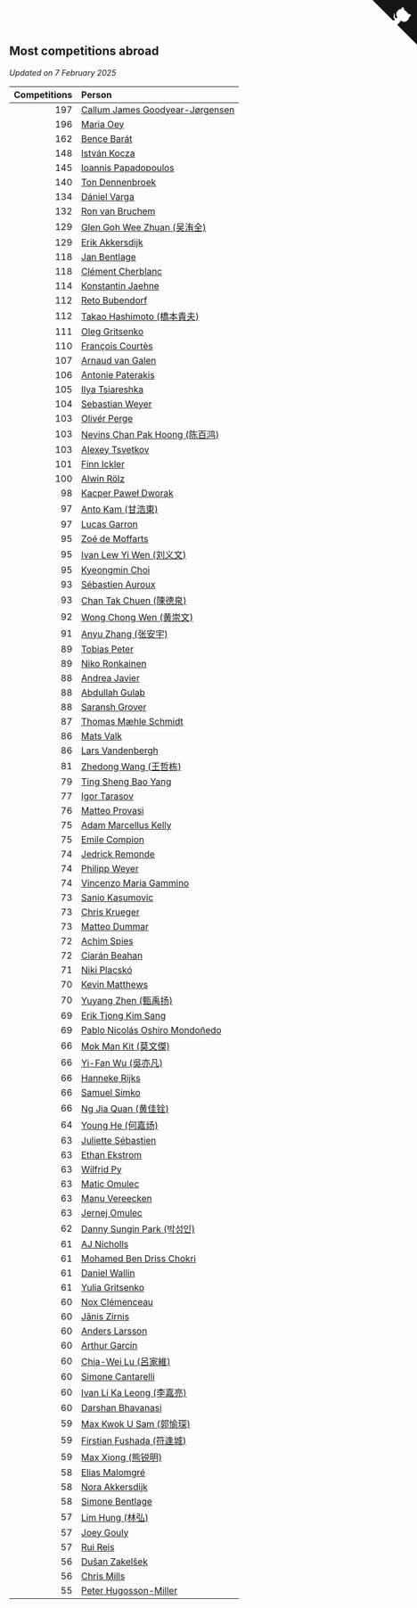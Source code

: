## Most competitions abroad

*Updated on  7 February 2025*

| Competitions | Person |
| ---: | :--- |
| 197 | [Callum James Goodyear-Jørgensen](https://www.worldcubeassociation.org/persons/2012GOOD02) |
| 196 | [Maria Oey](https://www.worldcubeassociation.org/persons/2007OEYM01) |
| 162 | [Bence Barát](https://www.worldcubeassociation.org/persons/2008BARA01) |
| 148 | [István Kocza](https://www.worldcubeassociation.org/persons/2005KOCZ01) |
| 145 | [Ioannis Papadopoulos](https://www.worldcubeassociation.org/persons/2013PAPA01) |
| 140 | [Ton Dennenbroek](https://www.worldcubeassociation.org/persons/2003DENN01) |
| 134 | [Dániel Varga](https://www.worldcubeassociation.org/persons/2008VARG01) |
| 132 | [Ron van Bruchem](https://www.worldcubeassociation.org/persons/2003BRUC01) |
| 129 | [Glen Goh Wee Zhuan (吴洧全)](https://www.worldcubeassociation.org/persons/2015ZHUA01) |
| 129 | [Erik Akkersdijk](https://www.worldcubeassociation.org/persons/2005AKKE01) |
| 118 | [Jan Bentlage](https://www.worldcubeassociation.org/persons/2010BENT01) |
| 118 | [Clément Cherblanc](https://www.worldcubeassociation.org/persons/2014CHER05) |
| 114 | [Konstantin Jaehne](https://www.worldcubeassociation.org/persons/2015JAEH01) |
| 112 | [Reto Bubendorf](https://www.worldcubeassociation.org/persons/2012BUBE01) |
| 112 | [Takao Hashimoto (橋本貴夫)](https://www.worldcubeassociation.org/persons/2007HASH01) |
| 111 | [Oleg Gritsenko](https://www.worldcubeassociation.org/persons/2011GRIT01) |
| 110 | [François Courtès](https://www.worldcubeassociation.org/persons/2008COUR01) |
| 107 | [Arnaud van Galen](https://www.worldcubeassociation.org/persons/2006GALE01) |
| 106 | [Antonie Paterakis](https://www.worldcubeassociation.org/persons/2012PATE01) |
| 105 | [Ilya Tsiareshka](https://www.worldcubeassociation.org/persons/2012TERE01) |
| 104 | [Sebastian Weyer](https://www.worldcubeassociation.org/persons/2010WEYE02) |
| 103 | [Olivér Perge](https://www.worldcubeassociation.org/persons/2007PERG01) |
| 103 | [Nevins Chan Pak Hoong (陈百鸿)](https://www.worldcubeassociation.org/persons/2010CHAN20) |
| 103 | [Alexey Tsvetkov](https://www.worldcubeassociation.org/persons/2017TSVE02) |
| 101 | [Finn Ickler](https://www.worldcubeassociation.org/persons/2012ICKL01) |
| 100 | [Alwin Rölz](https://www.worldcubeassociation.org/persons/2016ROLZ01) |
| 98 | [Kacper Paweł Dworak](https://www.worldcubeassociation.org/persons/2020DWOR01) |
| 97 | [Anto Kam (甘浩東)](https://www.worldcubeassociation.org/persons/2017TUNG13) |
| 97 | [Lucas Garron](https://www.worldcubeassociation.org/persons/2006GARR01) |
| 95 | [Zoé de Moffarts](https://www.worldcubeassociation.org/persons/2010MOFF02) |
| 95 | [Ivan Lew Yi Wen (刘义文)](https://www.worldcubeassociation.org/persons/2012WENI01) |
| 95 | [Kyeongmin Choi](https://www.worldcubeassociation.org/persons/2017CHOI07) |
| 93 | [Sébastien Auroux](https://www.worldcubeassociation.org/persons/2008AURO01) |
| 93 | [Chan Tak Chuen (陳德泉)](https://www.worldcubeassociation.org/persons/2007CHUE01) |
| 92 | [Wong Chong Wen (黄崇文)](https://www.worldcubeassociation.org/persons/2014WENW01) |
| 91 | [Anyu Zhang (张安宇)](https://www.worldcubeassociation.org/persons/2012ZHAN08) |
| 89 | [Tobias Peter](https://www.worldcubeassociation.org/persons/2014PETE03) |
| 89 | [Niko Ronkainen](https://www.worldcubeassociation.org/persons/2010RONK01) |
| 88 | [Andrea Javier](https://www.worldcubeassociation.org/persons/2010JAVI01) |
| 88 | [Abdullah Gulab](https://www.worldcubeassociation.org/persons/2014GULA02) |
| 88 | [Saransh Grover](https://www.worldcubeassociation.org/persons/2014GROV01) |
| 87 | [Thomas Mæhle Schmidt](https://www.worldcubeassociation.org/persons/2013SCHM02) |
| 86 | [Mats Valk](https://www.worldcubeassociation.org/persons/2007VALK01) |
| 86 | [Lars Vandenbergh](https://www.worldcubeassociation.org/persons/2003VAND01) |
| 81 | [Zhedong Wang (王哲栋)](https://www.worldcubeassociation.org/persons/2015WANG83) |
| 79 | [Ting Sheng Bao Yang](https://www.worldcubeassociation.org/persons/2008BAOY01) |
| 77 | [Igor Tarasov](https://www.worldcubeassociation.org/persons/2016TARA04) |
| 76 | [Matteo Provasi](https://www.worldcubeassociation.org/persons/2009PROV01) |
| 75 | [Adam Marcellus Kelly](https://www.worldcubeassociation.org/persons/2016KELL10) |
| 75 | [Emile Compion](https://www.worldcubeassociation.org/persons/2007COMP01) |
| 74 | [Jedrick Remonde](https://www.worldcubeassociation.org/persons/2008REMO01) |
| 74 | [Philipp Weyer](https://www.worldcubeassociation.org/persons/2010WEYE01) |
| 74 | [Vincenzo Maria Gammino](https://www.worldcubeassociation.org/persons/2016GAMM01) |
| 73 | [Sanio Kasumovic](https://www.worldcubeassociation.org/persons/2009KASU01) |
| 73 | [Chris Krueger](https://www.worldcubeassociation.org/persons/2006KRUE01) |
| 73 | [Matteo Dummar](https://www.worldcubeassociation.org/persons/2017DUMM01) |
| 72 | [Achim Spies](https://www.worldcubeassociation.org/persons/2021SPIE01) |
| 72 | [Ciarán Beahan](https://www.worldcubeassociation.org/persons/2012BEAH01) |
| 71 | [Niki Placskó](https://www.worldcubeassociation.org/persons/2008PLAC01) |
| 70 | [Kevin Matthews](https://www.worldcubeassociation.org/persons/2010MATT02) |
| 70 | [Yuyang Zhen (甄禹扬)](https://www.worldcubeassociation.org/persons/2013ZHEN11) |
| 69 | [Erik Tjong Kim Sang](https://www.worldcubeassociation.org/persons/2018SANG01) |
| 69 | [Pablo Nicolás Oshiro Mondoñedo](https://www.worldcubeassociation.org/persons/2010MOND01) |
| 66 | [Mok Man Kit (莫文傑)](https://www.worldcubeassociation.org/persons/2009KITM01) |
| 66 | [Yi-Fan Wu (吳亦凡)](https://www.worldcubeassociation.org/persons/2010WUIF01) |
| 66 | [Hanneke Rijks](https://www.worldcubeassociation.org/persons/2008RIJK01) |
| 66 | [Samuel Simko](https://www.worldcubeassociation.org/persons/2016SIMK01) |
| 66 | [Ng Jia Quan (黄佳铨)](https://www.worldcubeassociation.org/persons/2015QUAN03) |
| 64 | [Young He (何嘉炀)](https://www.worldcubeassociation.org/persons/2014HEYO01) |
| 63 | [Juliette Sébastien](https://www.worldcubeassociation.org/persons/2014SEBA01) |
| 63 | [Ethan Ekstrom](https://www.worldcubeassociation.org/persons/2018EKST01) |
| 63 | [Wilfrid Py](https://www.worldcubeassociation.org/persons/2016PYWI01) |
| 63 | [Matic Omulec](https://www.worldcubeassociation.org/persons/2010OMUL02) |
| 63 | [Manu Vereecken](https://www.worldcubeassociation.org/persons/2010VERE01) |
| 63 | [Jernej Omulec](https://www.worldcubeassociation.org/persons/2010OMUL01) |
| 62 | [Danny Sungin Park (박성인)](https://www.worldcubeassociation.org/persons/2015PARK13) |
| 61 | [AJ Nicholls](https://www.worldcubeassociation.org/persons/2015NICH04) |
| 61 | [Mohamed Ben Driss Chokri](https://www.worldcubeassociation.org/persons/2015CHOK01) |
| 61 | [Daniel Wallin](https://www.worldcubeassociation.org/persons/2013WALL03) |
| 61 | [Yulia Gritsenko](https://www.worldcubeassociation.org/persons/2012SIDO01) |
| 60 | [Nox Clémenceau](https://www.worldcubeassociation.org/persons/2015CLEM03) |
| 60 | [Jānis Zirnis](https://www.worldcubeassociation.org/persons/2013ZIRN01) |
| 60 | [Anders Larsson](https://www.worldcubeassociation.org/persons/2003LARS01) |
| 60 | [Arthur Garcin](https://www.worldcubeassociation.org/persons/2014GARC27) |
| 60 | [Chia-Wei Lu (呂家維)](https://www.worldcubeassociation.org/persons/2007LUCH01) |
| 60 | [Simone Cantarelli](https://www.worldcubeassociation.org/persons/2012CANT02) |
| 60 | [Ivan Li Ka Leong (李嘉亮)](https://www.worldcubeassociation.org/persons/2015LEON02) |
| 60 | [Darshan Bhavanasi](https://www.worldcubeassociation.org/persons/2022BHAV01) |
| 59 | [Max Kwok U Sam (郭愉琛)](https://www.worldcubeassociation.org/persons/2018SAMK01) |
| 59 | [Firstian Fushada (符逢城)](https://www.worldcubeassociation.org/persons/2015FUSH01) |
| 59 | [Max Xiong (熊锐明)](https://www.worldcubeassociation.org/persons/2015XION03) |
| 58 | [Elias Malomgré](https://www.worldcubeassociation.org/persons/2017MALO02) |
| 58 | [Nora Akkersdijk](https://www.worldcubeassociation.org/persons/2009CHRI03) |
| 58 | [Simone Bentlage](https://www.worldcubeassociation.org/persons/2014OHLE01) |
| 57 | [Lim Hung (林弘)](https://www.worldcubeassociation.org/persons/2016HUNG08) |
| 57 | [Joey Gouly](https://www.worldcubeassociation.org/persons/2007GOUL01) |
| 57 | [Rui Reis](https://www.worldcubeassociation.org/persons/2015REIS02) |
| 56 | [Dušan Zakelšek](https://www.worldcubeassociation.org/persons/2012ZAKE02) |
| 56 | [Chris Mills](https://www.worldcubeassociation.org/persons/2014MILL04) |
| 55 | [Peter Hugosson-Miller](https://www.worldcubeassociation.org/persons/2021HUGO01) |


<a href="https://github.com/jonatanklosko/wca_statistics" class="github-corner" aria-label="View source on Github"><svg width="80" height="80" viewBox="0 0 250 250" style="fill:#151513; color:#fff; position: absolute; top: 0; border: 0; right: 0;" aria-hidden="true"><path d="M0,0 L115,115 L130,115 L142,142 L250,250 L250,0 Z"></path><path d="M128.3,109.0 C113.8,99.7 119.0,89.6 119.0,89.6 C122.0,82.7 120.5,78.6 120.5,78.6 C119.2,72.0 123.4,76.3 123.4,76.3 C127.3,80.9 125.5,87.3 125.5,87.3 C122.9,97.6 130.6,101.9 134.4,103.2" fill="currentColor" style="transform-origin: 130px 106px;" class="octo-arm"></path><path d="M115.0,115.0 C114.9,115.1 118.7,116.5 119.8,115.4 L133.7,101.6 C136.9,99.2 139.9,98.4 142.2,98.6 C133.8,88.0 127.5,74.4 143.8,58.0 C148.5,53.4 154.0,51.2 159.7,51.0 C160.3,49.4 163.2,43.6 171.4,40.1 C171.4,40.1 176.1,42.5 178.8,56.2 C183.1,58.6 187.2,61.8 190.9,65.4 C194.5,69.0 197.7,73.2 200.1,77.6 C213.8,80.2 216.3,84.9 216.3,84.9 C212.7,93.1 206.9,96.0 205.4,96.6 C205.1,102.4 203.0,107.8 198.3,112.5 C181.9,128.9 168.3,122.5 157.7,114.1 C157.9,116.9 156.7,120.9 152.7,124.9 L141.0,136.5 C139.8,137.7 141.6,141.9 141.8,141.8 Z" fill="currentColor" class="octo-body"></path></svg></a><style>.github-corner:hover .octo-arm{animation:octocat-wave 560ms ease-in-out}@keyframes octocat-wave{0%,100%{transform:rotate(0)}20%,60%{transform:rotate(-25deg)}40%,80%{transform:rotate(10deg)}}@media (max-width:500px){.github-corner:hover .octo-arm{animation:none}.github-corner .octo-arm{animation:octocat-wave 560ms ease-in-out}}</style>
